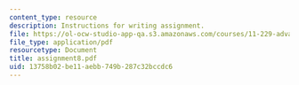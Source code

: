 ```yaml
---
content_type: resource
description: Instructions for writing assignment.
file: https://ol-ocw-studio-app-qa.s3.amazonaws.com/courses/11-229-advanced-writing-seminar-spring-2004/13758b02be11aebb749b287c32bccdc6_assignment8.pdf
file_type: application/pdf
resourcetype: Document
title: assignment8.pdf
uid: 13758b02-be11-aebb-749b-287c32bccdc6
---
```


